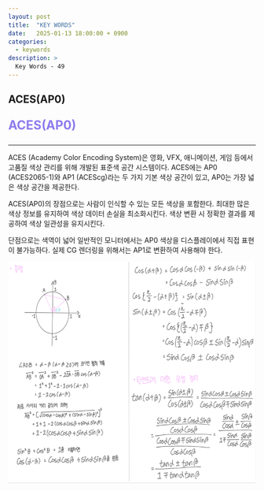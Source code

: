 ```yaml
---
layout: post
title:  "KEY WORDS"
date:   2025-01-13 18:00:00 + 0900
categories:
  - keywords
description: >
  Key Words - 49
---
```

## ACES(AP0)

<p style = "color:#8f7cee; font-size:25px; font-weight:bold">
ACES(AP0)
</p>

---

ACES (Academy Color Encoding System)은 영화, VFX, 애니메이션, 게임 등에서 고품질 색상 관리를 위해 개발된 표준색 공간 시스템이다.
ACES에는 AP0 (ACES2065-1)와 AP1 (ACEScg)라는 두 가지 기본 색상 공간이 있고, AP0는 가장 넓은 색상 공간을 제공한다.

ACES(AP0)의 장점으로는 사람이 인식할 수 있는 모든 색상을 포함한다. 최대한 많은 색상 정보를 유지하여 색상 데이터 손실을 최소화시킨다. 색상 변환 시 정확한 결과를 제공하여 색상 일관성을 유지시킨다. 

단점으로는 색역이 넓어 일반적인 모니터에서는 AP0 색상을 디스플레이에서 직접 표현이 불가능하다. 실제 CG 렌더링을 위해서는 AP1로 변환하여 사용해야 한다.

<img src = "../../assets/img/keywords/IMG_k12.png" width = "1800" height = "450">